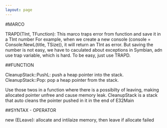 ```yaml
---
layout: page
---
```


#MARCO

TRAPD(TInt, TFunction): This marco traps error from function and save it in a TInt number
	For example, when we create a new console (console = Console:NewL(title, TSize)), it will return an TInt as error.
	But saving the number is not easy, we have to caculated about exceptions in Symbian, adn use trap variable, which is hard. 
        To be easy, just use TRAPD. 

##FUNCTION

CleanupStack::PushL: push a heap pointer into the stack. 
CleanupStack::Pop: pop a heap pointer from the stack.	

Use those twos in a function where there is a possibilty of leaving, making allocated pointer unfree and cause memory leak. CleanupStack is a stack that auto cleans the
pointer pushed in it in the end of E32Main

##SYNTAX - OPERATOR

new (ELeave): allocate and intilaize memory, then leave if allocate failed
